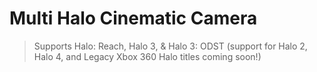 # Multi Halo Cinematic Camera
> Supports Halo: Reach, Halo 3, & Halo 3: ODST
> (support for Halo 2, Halo 4, and Legacy Xbox 360 Halo titles coming soon!)
